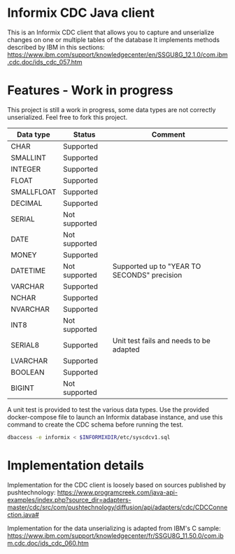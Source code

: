 # Informix CDC Java client
This is an Informix CDC client that allows you to capture and unserialize changes on one or multiple tables of the database
It implements methods described by IBM in this sections: https://www.ibm.com/support/knowledgecenter/en/SSGU8G_12.1.0/com.ibm.cdc.doc/ids_cdc_057.htm

# Features - Work in progress
This project is still a work in progress, some data types are not correctly unserialized. Feel free to fork this project.

| Data type | Status | Comment |
|-----------|--------|---------|
| CHAR | Supported ||
| SMALLINT | Supported ||
| INTEGER | Supported ||
| FLOAT | Supported ||
| SMALLFLOAT | Supported ||
| DECIMAL | Supported ||
| SERIAL | Not supported ||
| DATE | Not supported ||
| MONEY | Supported ||
| DATETIME | Not supported | Supported up to "YEAR TO SECONDS" precision |
| VARCHAR | Supported ||
| NCHAR | Supported ||
| NVARCHAR | Supported ||
| INT8 | Not supported ||
| SERIAL8 | Supported | Unit test fails and needs to be adapted |
| LVARCHAR | Supported ||
| BOOLEAN | Supported ||
| BIGINT | Not supported ||

A unit test is provided to test the various data types.
Use the provided docker-compose file to launch an Informix database instance, and use this command to create the CDC schema before running the test.
```bash
dbaccess -e informix < $INFORMIXDIR/etc/syscdcv1.sql
```

# Implementation details

Implementation for the CDC client is loosely based on sources published by pushtechnology: https://www.programcreek.com/java-api-examples/index.php?source_dir=adapters-master/cdc/src/com/pushtechnology/diffusion/api/adapters/cdc/CDCConnection.java#

Implementation for the data unserializing is adapted from IBM's C sample: https://www.ibm.com/support/knowledgecenter/fr/SSGU8G_11.50.0/com.ibm.cdc.doc/ids_cdc_060.htm
